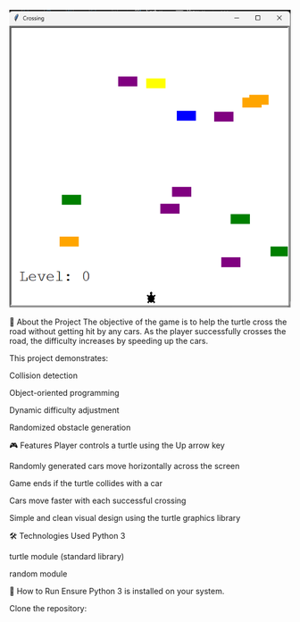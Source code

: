 ![Game Screenshot](Screenshot.png)

📌 About the Project
The objective of the game is to help the turtle cross the road without getting hit by any cars. As the player successfully crosses the road, the difficulty increases by speeding up the cars.

This project demonstrates:

Collision detection

Object-oriented programming

Dynamic difficulty adjustment

Randomized obstacle generation

🎮 Features
Player controls a turtle using the Up arrow key

Randomly generated cars move horizontally across the screen

Game ends if the turtle collides with a car

Cars move faster with each successful crossing

Simple and clean visual design using the turtle graphics library

🛠️ Technologies Used
Python 3

turtle module (standard library)

random module

🚀 How to Run
Ensure Python 3 is installed on your system.

Clone the repository:
